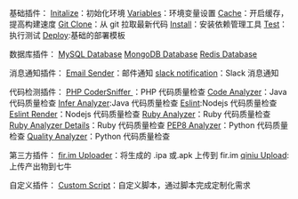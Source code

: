 
基础插件：
[Initalize]()：初始化环境
[Variables]()：环境变量设置
[Cache]()：开启缓存，提高构建速度
[Git Clone]()：从 git 拉取最新代码
[Install]()：安装依赖管理工具
[Test]()：执行测试
[Deploy]():基础的部署模板

数据库插件：
[MySQL Database]()
[MongoDB Database]()
[Redis Database]()

消息通知插件：
[Email Sender]()：邮件通知
[slack notification]()：Slack 消息通知

代码检测插件：
[PHP CoderSniffer ]()：PHP 代码质量检查
[Code Analyzer]()：Java 代码质量检查
[Infer Analyzer]():Java 代码质量检查
[Eslint]():Nodejs 代码质量检查
[Eslint Render]()：Nodejs 代码质量检查
[Ruby Analyzer]()：Ruby 代码质量检查
[Ruby Analyzer Details]()：Ruby 代码质量检查
[PEP8 Analyzer]()：Python 代码质量检查
[Quality Analyzer]()：Python 代码质量检查

第三方插件：
[fir.im Uploader]()：将生成的 .ipa 或.apk 上传到 fir.im
[qiniu Upload](): 上传产出物到七牛

自定义插件：
[Custom Script]()：自定义脚本，通过脚本完成定制化需求
